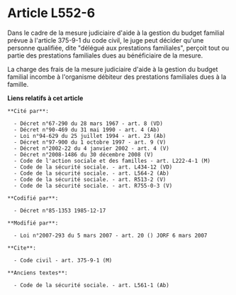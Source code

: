 # Article L552-6

Dans le cadre de la mesure judiciaire d'aide à la gestion du budget familial prévue à l'article 375-9-1 du code civil, le
juge peut décider qu'une personne qualifiée, dite "délégué aux prestations familiales", perçoit tout ou partie des
prestations familiales dues au bénéficiaire de la mesure.

La charge des frais de la mesure judiciaire d'aide à la gestion du budget familial incombe à l'organisme débiteur des
prestations familiales dues à la famille.

**Liens relatifs à cet article**

	**Cité par**:

	  - Décret n°67-290 du 28 mars 1967 - art. 8 (VD)
	  - Décret n°90-469 du 31 mai 1990 - art. 4 (Ab)
	  - Loi n°94-629 du 25 juillet 1994 - art. 23 (Ab)
	  - Décret n°97-900 du 1 octobre 1997 - art. 9 (V)
	  - Décret n°2002-22 du 4 janvier 2002 - art. 4 (V)
	  - Décret n°2008-1486 du 30 décembre 2008 (V)
	  - Code de l'action sociale et des familles - art. L222-4-1 (M)
	  - Code de la sécurité sociale. - art. L434-12 (VD)
	  - Code de la sécurité sociale. - art. L564-2 (Ab)
	  - Code de la sécurité sociale. - art. R513-2 (V)
	  - Code de la sécurité sociale. - art. R755-0-3 (V)

	**Codifié par**:

	  - Décret n°85-1353 1985-12-17

	**Modifié par**:

	  - Loi n°2007-293 du 5 mars 2007 - art. 20 () JORF 6 mars 2007

	**Cite**:

	  - Code civil - art. 375-9-1 (M)

	**Anciens textes**:

	  - Code de la sécurité sociale. - art. L561-1 (Ab)
